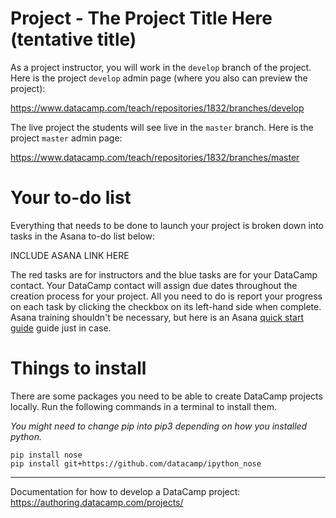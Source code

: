 # Project - The Project Title Here (tentative title)

As a project instructor, you will work in the `develop` branch of the project. Here is the project `develop` admin page (where you also can preview the project):

https://www.datacamp.com/teach/repositories/1832/branches/develop

The live project the students will see live in the `master` branch. Here is the project `master` admin page: 

https://www.datacamp.com/teach/repositories/1832/branches/master

# Your to-do list

Everything that needs to be done to launch your project is broken down into tasks in the Asana to-do list below:

INCLUDE ASANA LINK HERE

The red tasks are for instructors and the blue tasks are for your DataCamp contact. Your DataCamp contact will assign due dates throughout the creation process for your project. All you need to do is report your progress on each task by clicking the checkbox on its left-hand side when complete. Asana training shouldn't be necessary, but here is an Asana [quick start guide](https://asana.com/guide/get-started/begin/quick-start) guide just in case.

# Things to install

There are some packages you need to be able to create DataCamp projects locally. Run the following commands in a terminal to install them.

*You might need to change pip into pip3 depending on how you installed python.*

```
pip install nose
pip install git+https://github.com/datacamp/ipython_nose
```

---

Documentation for how to develop a DataCamp project: https://authoring.datacamp.com/projects/

